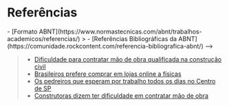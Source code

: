 # Referências
<!--> - [Formato ABNT](https://www.normastecnicas.com/abnt/trabalhos-academicos/referencias/)
> - [Referências Bibliográficas da ABNT](https://comunidade.rockcontent.com/referencia-bibliografica-abnt/) -->
> - [Dificuldade para contratar mão de obra qualificada na construção civil](https://cbic.org.br/cresce-dificuldade-para-contratar-mao-de-obra-qualificada-da-construcao/)
> - [Brasileiros prefere comprar em lojas online a físicas](https://consumidormoderno.com.br/2021/09/24/metade-brasileiros-prefere-lojas-online/)
> - [Os pedreiros que esperam por trabalho todos os dias no Centro de SP](https://g1.globo.com/sao-paulo/noticia/a-esquina-do-desemprego-os-pedreiros-que-esperam-por-trabalho-todos-os-dias-no-centro-de-sp.ghtml)
> - [Construtoras dizem ter dificuldade em contratar mão de obra](https://www.sbtnews.com.br/noticia/sbt-brasil/203697-89-das-construtoras-dizem-ter-dificuldade-em-contratar-mao-de-obra)
